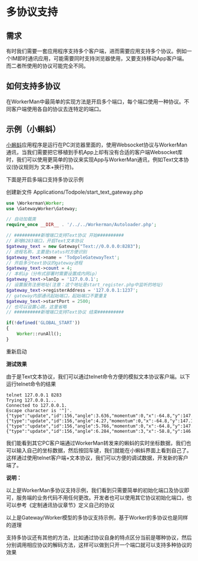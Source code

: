 # 多协议支持
## 需求
有时我们需要一套应用程序支持多个客户端，进而需要应用支持多个协议。例如一个IM即时通讯应用，可能需要同时支持浏览器使用，又要支持移动App客户端。而二者所使用的协议可能完全不同。

## 如何支持多协议
在WorkerMan中最简单的实现方法是开启多个端口，每个端口使用一种协议。不同客户端使用各自的协议去连特定的端口。

## 示例（小蝌蚪）
[小蝌蚪](https://github.com/walkor/workerman-todpole)应用程序是运行在PC浏览器里面的，使用Websocket协议与WorkerMan通讯，当我们需要把它移植到手机App上却有没有合适的客户端Websocket库时，我们可以使用更简单的协议来实现App与WorkerMan通讯，例如Text文本协议(协议规则为 文本+换行符)。

下面是开启多端口支持多协议示例

创建新文件 Applications/Todpole/start_text_gateway.php

```php
use \Workerman\Worker;
use \GatewayWorker\Gateway;

// 自动加载类
require_once __DIR__ . '/../../Workerman/Autoloader.php';

// ##########新增端口支持Text协议 开始##########
// 新增8283端口，开启Text文本协议
$gateway_text = new Gateway("Text://0.0.0.0:8283");
// 进程名称，主要是status时方便识别
$gateway_text->name = 'TodpoleGatewayText';
// 开启多少text协议的gateway进程
$gateway_text->count = 4;
// 本机ip（分布式部署时需要设置成内网ip）
$gateway_text->lanIp = '127.0.0.1';
// 设置服务注册地址(注意：这个地址是start_register.php中监听的地址)
$gateway_text->registerAddress = '127.0.0.1:1237';
// gateway内部通讯起始端口，起始端口不要重复
$gateway_text->startPort = 2500;
// 也可以设置心跳，这里省略
// ##########新增端口支持Text协议 结束##########

if(!defined('GLOBAL_START'))
{
    Worker::runAll();
}
```

重新启动

**测试效果**

由于是Text文本协议，我们可以通过telnet命令方便的模拟文本协议客户端。以下运行telnet命令的结果

```shell
telnet 127.0.0.1 8283
Trying 127.0.0.1...
Connected to 127.0.0.1.
Escape character is '^]'.
{"type":"update","id":156,"angle":3.636,"momentum":0,"x":-64.8,"y":147.1,"life":1,"name":"Guest.156","authorized":false}
{"type":"update","id":156,"angle":4.27,"momentum":0,"x":-64.8,"y":147.1,"life":1,"name":"Guest.156","authorized":false}
{"type":"update","id":156,"angle":5.766,"momentum":0,"x":-64.8,"y":147.1,"life":1,"name":"Guest.156","authorized":false}
{"type":"update","id":156,"angle":6.284,"momentum":3,"x":-58.8,"y":146.7,"life":1,"name":"Guest.156","authorized":false}
```
我们能看到其它PC客户端通过WorkerMan转发来的蝌蚪的实时坐标数据，我们也可以输入自己的坐标数据，然后按回车键，我们就能在小蝌蚪界面上看到自己了。这样通过使用telnet客户端+文本协议，我们可以方便的调试数据，开发新的客户端了。


**说明：**

以上是WorkerMan多协议支持示例，我们看到只需要简单的初始化端口及协议即可，服务端的业务代码不用任何更改。开发者也可以使用其它协议初始化端口，也可以参考《定制通讯协议章节》定义自己的协议

以上是Gateway/Worker模型的多协议支持示例，基于Worker的多协议也是同样的道理

支持多协议还有其他的方法，比如通过协议自身的特点区分当前是哪种协议，然后分别调用相应协议的解码方法，这样可以做到只开一个端口就可以支持多种协议的效果


